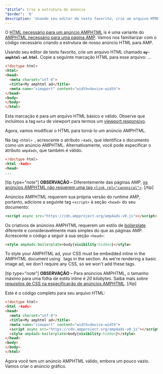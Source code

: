 ```yaml
---
"$title": Crie a estrutura do anúncio
"$order": '0'
description: 'Usando seu editor de texto favorito, crie um arquivo HTML chamado my-amphtml-ad.html. Copie a seguinte marcação HTML para esse arquivo: ...'
---
```


O [HTML necessário para um anúncio AMPHTML](../../../../documentation/guides-and-tutorials/learn/a4a_spec.md) is é uma variante do [AMPHTML necessário para uma página AMP](../../../../documentation/guides-and-tutorials/learn/spec/amphtml.md). Vamos nos familiarizar com o código necessário criando a estrutura de nosso anúncio HTML para AMP.

Usando seu editor de texto favorito, crie um arquivo HTML chamado **`my-amphtml-ad.html`**. Copie a seguinte marcação HTML para esse arquivo: ...

```html
<!doctype html>
<html>
<head>
  <meta charset="utf-8">
  <title>My amphtml ad</title>
  <meta name="viewport" content="width=device-width">
</head>
<body>
</body>
</html>
```

Esta marcação é para um arquivo HTML básico e válido. Observe que incluímos a tag `meta` de viewport para termos um [viewport responsivo](../../../../documentation/guides-and-tutorials/develop/style_and_layout/responsive_design.md#controlling-the-viewport).

Agora, vamos modificar o HTML para torná-lo um anúncio AMPHTML.

Na tag `<html> `,  acrescente o atributo `⚡4ads`, que identifica o documento como um anúncio AMPHTML. Alternativamente, você pode especificar o atributo `amp4ads`, que também é válido.

```html
<!doctype html>
<html ⚡4ads>
<head>
...
```

[tip type="note"] **OBSERVAÇÃO –**  Diferentemente das páginas AMP, [os anúncios AMPHTML não requerem uma tag `<link rel="canonical">`](../../../../documentation/guides-and-tutorials/learn/a4a_spec.md#amphtml-ad-format-rules). [/tip]

Anúncios AMPHTML requerem sua própria versão do runtime AMP, portanto, adicione a seguinte tag `<script>` à seção `<head>` do seu documento:

```html
<script async src="https://cdn.ampproject.org/amp4ads-v0.js"></script>
```

Os criativos de anúncios AMPHTML requerem um estilo de [boilerplate](../../../../documentation/guides-and-tutorials/learn/a4a_spec.md#boilerplate) diferente e consideravelmente mais simples do que as páginas AMP. Acrescente o código a seguir à sua seção `<head>`:

```html
<style amp4ads-boilerplate>body{visibility:hidden}</style>
```

To style your AMPHTML ad, your CSS must be embedded inline in the AMPHTML document using <code><style amp-custom></style> </code>tags in the <code></code> section. As we're rendering a basic image ad, we don't require any CSS, so we won't add these tags.

[tip type="note"] **OBSERVAÇÃO –** Para anúncios AMPHTML, o tamanho máximo para uma folha de estilo inline é *20 kilobytes*. Saiba mais sobre [requisitos de CSS na especificação de anúncios AMPHTML](../../../../documentation/guides-and-tutorials/learn/a4a_spec.md#css). [/tip]

Este é o código completo para seu arquivo HTML:

```html
<!doctype html>
<html ⚡4ads>
<head>
  <meta charset="utf-8">
  <title>My amphtml ad</title>
  <meta name="viewport" content="width=device-width">
  <script async src="https://cdn.ampproject.org/amp4ads-v0.js"></script>
  <style amp4ads-boilerplate>body{visibility:hidden}</style>
</head>
<body>
</body>
</html>
```

Agora você tem um anúncio AMPHTML válido, embora um pouco vazio. Vamos criar o anúncio gráfico.
